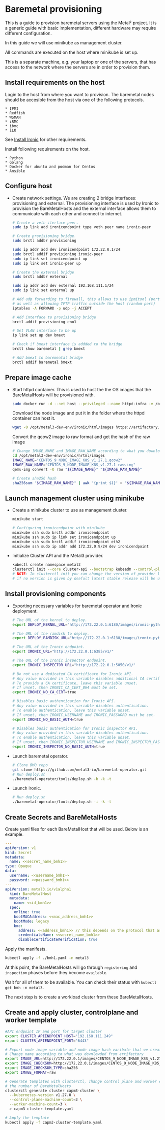 # Baremetal provisioning

This is a guide to provision baremetal servers using the Metal³ project. It is a generic guide with basic implementation, different hardware may require different configuration.

In this guide we will use minikube as management cluster.

All commands are executed on the host where minikube is set up.

This is a separate machine, e.g. your laptop or one of the servers, that has access to the network where the servers are in order to provision them.

## Install requirements on the host

  Login to the host from where you want to provision. The baremetal nodes should be accesible from the host via one of the following protocols.

    * IPMI
    * Redfish
    * WSMAN
    * iRMC
    * ibmc
    * iLO

  See [Install Ironic](../ironic/ironic_installation.md) for other requirements.

  Install following requirements on the host.

    * Python
    * Golang
    * Docker for ubuntu and podman for Centos
    * Ansible

## Configure host

* Create network settings. We are creating 2 bridge interfaces: provisioning and external. The provisioning interface is used by Ironic to provision the BareMetalHosts and the external interface allows them to communicate with each other and connect to internet.

  ```bash
  # Create a veth iterface peer.
  sudo ip link add ironicendpoint type veth peer name ironic-peer

  # Create provisioning bridge.
  sudo brctl addbr provisioning

  sudo ip addr add dev ironicendpoint 172.22.0.1/24
  sudo brctl addif provisioning ironic-peer
  sudo ip link set ironicendpoint up
  sudo ip link set ironic-peer up

  # Create the external bridge
  sudo brctl addbr external

  sudo ip addr add dev external 192.168.111.1/24
  sudo ip link set external up

  # Add udp forwarding to firewall, this allows to use ipmitool (port 623)
  # as well as allowing TFTP traffic outside the host (random port)
  iptables -A FORWARD -p udp -j ACCEPT

  # Add interface to provisioning bridge
  brctl addif provisioning eno1

  # Set VLAN interface to be up
  ip link set up dev bmext

  # Check if bmext interface is addded to the bridge
  brctl show baremetal | grep bmext

  # Add bmext to baremeatal bridge
  brctl addif baremetal bmext

  ```

## Prepare image cache

* Start httpd container. This is used to host the the OS images that the BareMetalHosts will be provisioned with.

  ```bash
  sudo docker run -d --net host --privileged --name httpd-infra -v /opt/metal3-dev-env/ironic:/shared --entrypoint /bin/runhttpd --env
  ```

  Download the node image and put it in the folder where the httpd container can host it.

  ```bash
  wget -O /opt/metal3-dev-env/ironic/html/images https://artifactory.nordix.org/artifactory/metal3/images/k8s_v1.27.1
  ```

  Convert the qcow2 image to raw format and get the hash of the raw image

   ```bash
  # Change IMAGE_NAME and IMAGE_RAW_NAME according to what you download from artifactory
  cd /opt/metal3-dev-env/ironic/hrtml/images
  IMAGE_NAME="CENTOS_9_NODE_IMAGE_K8S_v1.27.1.qcow2"
  IMAGE_RAW_NAME="CENTOS_9_NODE_IMAGE_K8S_v1.27.1-raw.img"
  qemu-img convert -O raw "${IMAGE_NAME}" "${IMAGE_RAW_NAME}"

  # Create sha256 hash
  sha256sum "${IMAGE_RAW_NAME}" | awk '{print $1}' > "${IMAGE_RAW_NAME}.sha256sum"
  ```

## Launch management cluster using minikube

* Create a minikube cluster to use as management cluster.

  ```bash
  minikube start

  # Configuring ironicendpoint with minikube
  minikube ssh sudo brctl addbr ironicendpoint
  minikube ssh sudo ip link set ironicendpoint up
  minikube ssh sudo brctl addif ironicendpoint eth2
  minikube ssh sudo ip addr add 172.22.0.9/24 dev ironicendpoint
  ```

* Initialize Cluster API and the Metal3 provider.

  ```bash
  kubectl create namespace metal3
  clusterctl init --core cluster-api --bootstrap kubeadm --control-plane kubeadm --infrastructure metal3
  # NOTE: In clusterctl init you can change the version of provider like this "cluster-api:v1.6.0",
  # if no version is given by deafult latest stable release will be used.
  ```

## Install provisioning components

* Exporting necessary variables for baremetal operator and Ironic deployment.

  ```bash
  # The URL of the kernel to deploy.
  export DEPLOY_KERNEL_URL="http://172.22.0.1:6180/images/ironic-python-agent.kernel"

  # The URL of the ramdisk to deploy.
  export DEPLOY_RAMDISK_URL="http://172.22.0.1:6180/images/ironic-python-agent.initramfs"

  # The URL of the Ironic endpoint.
  export IRONIC_URL="http://172.22.0.1:6385/v1/"

  # The URL of the Ironic inspector endpoint.
  export IRONIC_INSPECTOR_URL="http://172.22.0.1:5050/v1/"

  # Do not use a dedicated CA certificate for Ironic API.
  # Any value provided in this variable disables additional CA certificate validation.
  # To provide a CA certificate, leave this variable unset.
  # If unset, then IRONIC_CA_CERT_B64 must be set.
  export IRONIC_NO_CA_CERT=true

  # Disables basic authentication for Ironic API.
  # Any value provided in this variable disables authentication.
  # To enable authentication, leave this variable unset.
  # If unset, then IRONIC_USERNAME and IRONIC_PASSWORD must be set.
  export IRONIC_NO_BASIC_AUTH=true

  # Disables basic authentication for Ironic inspector API.
  # Any value provided in this variable disables authentication.
  # To enable authentication, leave this variable unset.
  # If unset, then IRONIC_INSPECTOR_USERNAME and IRONIC_INSPECTOR_PASSWORD must be set.
  export IRONIC_INSPECTOR_NO_BASIC_AUTH=true
  ```

* Launch baremetal operator.

  ```bash
  # Clone BMO repo
  git clone https://github.com/metal3-io/baremetal-operator.git
  # Run deploy.sh
  ./baremetal-operator/tools/deploy.sh -b -k -t
  ```

* Launch Ironic.

  ```bash
  # Run deploy.sh
  ./baremetal-operator/tools/deploy.sh -i -k -t
  ```

## Create Secrets and BareMetalHosts

  Create yaml files for each BareMetalHost that will be used. Below is an example.

  ```yaml
  ---
  apiVersion: v1
  kind: Secret
  metadata:
    name: <<secret_name_bmh1>>
  type: Opaque
  data:
    username: <<username_bmh1>>
    password: <<password_bmh1>>
  ---
  apiVersion: metal3.io/v1alpha1
    kind: BareMetalHost
    metadata:
      name: <<id_bmh1>>
    spec:
      online: true
      bootMACAddress: <<mac_address_bmh1>>
      bootMode: legacy
      bmc:
        address: <<address_bmh1>> // this depends on the protocol that are mentioned above, they depend on hardware vendor
        credentialsName: <<secret_name_bmh1>>
        disableCertificateVerification: true
  ```

  Apply the manifests.

  ```bash
  kubectl apply -f ./bmh1.yaml -n metal3
  ```

  At this point, the BareMetalHosts will go through `registering` and `inspection` phases before they become `available`.

  Wait for all of them to be available. You can check their status with `kubectl get bmh -n metal3`.

  The next step is to create a workload cluster from these BareMetalHosts.

## Create and apply cluster, controlplane and worker template

  ```bash
  #API endpoint IP and port for target cluster
  export CLUSTER_APIENDPOINT_HOST="192.168.111.249"
  export CLUSTER_APIENDPOINT_PORT="6443"

  # Export node image variable and node image hash varibale that we created before.
  # Change name according to what was downlowded from artifactory
  export IMAGE_URL=http://172.22.0.1/images/CENTOS_9_NODE_IMAGE_K8S_v1.27.1-raw.img
  export IMAGE_CHECKSUM=http://172.22.0.1/images/CENTOS_9_NODE_IMAGE_K8S_v1.27.1-raw.img.sha256sum
  export IMAGE_CHECKSUM_TYPE=sha256
  export IMAGE_FORMAT=raw

  # Generate templates with clusterctl, change control plane and worker count according to
  # the number of BareMetalHosts
  clusterctl generate cluster capm3-cluster \
    --kubernetes-version v1.27.0 \
    --control-plane-machine-count=3 \
    --worker-machine-count=3 \
    > capm3-cluster-template.yaml

  # Apply the template
  kubectl apply -f capm3-cluster-template.yaml
  ```
